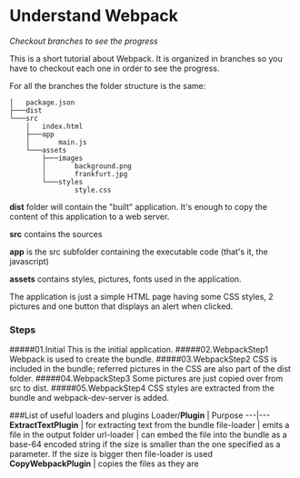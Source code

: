# Understand Webpack


_Checkout branches to see the progress_

This is a short tutorial about Webpack. It is organized in branches so you have to checkout each one in order to see the progress.

For all the branches the folder structure is the same:
```
│   package.json
├───dist
└───src
    │   index.html
    ├───app
    │       main.js
    └───assets
        ├───images
        │       background.png
        │       frankfurt.jpg
        └───styles
                style.css
```
**dist** folder will contain the "built" application. It's enough to copy the content of this application to a web server.

**src** contains the sources

**app** is the src subfolder containing the executable code (that's it, the javascript)

**assets** contains styles, pictures, fonts used in the application.

The application is just a simple HTML page having some CSS styles, 2 pictures and one button that displays an alert when clicked.
### Steps
#####01.Initial
This is the initial application.
#####02.WebpackStep1
Webpack is used to create the bundle.
#####03.WebpackStep2
CSS is included in the bundle; referred pictures in the CSS are also part of the dist folder.
#####04.WebpackStep3
Some pictures are just copied over from src to dist.
#####05.WebpackStep4
CSS styles are extracted from the bundle and webpack-dev-server is added.

###List of useful loaders and plugins
Loader/**Plugin** | Purpose
---|---
**ExtractTextPlugin** | for extracting text from the bundle
file-loader | emits a file in the output folder
url-loader | can embed the file into the bundle as a base-64 encoded string if the size is smaller than the one specified as a parameter. If the size is bigger then file-loader is used
**CopyWebpackPlugin** | copies the files as they are
